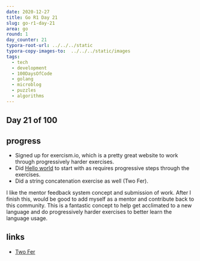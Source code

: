 ```yaml
---
date: 2020-12-27
title: Go R1 Day 21
slug: go-r1-day-21
area: go
round: 1
day_counter: 21
typora-root-url: ../../../static
typora-copy-images-to:  ../../../static/images
tags:
  - tech
  - development
  - 100DaysOfCode
  - golang
  - microblog
  - puzzles
  - algorithms
---
```


## Day 21 of 100

## progress

- Signed up for exercism.io, which is a pretty great website to work through progressively harder exercises.
- Did [Hello world](https://exercism.io/tracks/go/exercises/hello-world/solutions/d63069aace8d42c7ac55ad9cea2f3a43) to start with as requires progressive steps through the exercises.
- Did a string concatenation exercise as well (Two Fer).

I like the mentor feedback system concept and submission of work.
After I finish this, would be good to add myself as a mentor and contribute back to this community.
This is a fantastic concept to help get acclimated to a new language and do progressively harder exercises to better learn the language usage.

## links

- [Two Fer](https://exercism.io/tracks/go/exercises/two-fer)
